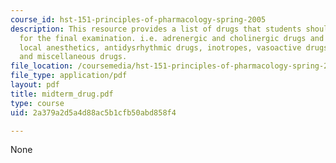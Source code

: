 ```yaml
---
course_id: hst-151-principles-of-pharmacology-spring-2005
description: This resource provides a list of drugs that students should know by name
  for the final examination. i.e. adrenergic and cholinergic drugs and antagonists,
  local anesthetics, antidysrhythmic drugs, inotropes, vasoactive drugs, immunosuppressants
  and miscellaneous drugs.
file_location: /coursemedia/hst-151-principles-of-pharmacology-spring-2005/2a379a2d5a4d88ac5b1cfb50abd858f4_midterm_drug.pdf
file_type: application/pdf
layout: pdf
title: midterm_drug.pdf
type: course
uid: 2a379a2d5a4d88ac5b1cfb50abd858f4

---
```

None